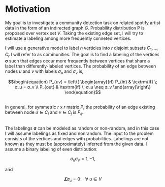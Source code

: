 # Motivation

My goal is to investigate a community detection task on related spotify artist data in the form of an indirected graph $G$. Probability distribution P is proposed over vertex set $V$. Taking the existing edge set, I will try to estimate a labeling among more frequently conneted vertices. 

I will use a generative model to label $n$ verticies into $r$ disjoint subsets $C_{1},...,C_{r}$ I will refer to as communities. The goal is to find a labeling of the vertices $\textbf{σ}$ such that edges occur more frequently between vertices that share a label than differently-labeled vertices. The probability of an edge between nodes $u$ and $v$ with labels $\sigma_u$ and $\sigma_v$ is, 

```math
\begin{equation}
P_{uv} = 
\left\{ 
  \begin{array}{rl}
   P_{in} & \textrm{if} \; σ_u = σ_v \\
   P_{out} & \textrm{if} \; σ_u \neq σ_v
\end{array}\right\}
\end{equation}
```

\
In general, for symmetric $r$ x $r$ matrix $P$, the probability of an edge existing between node $u∈C_{i}$ and $v∈C_{j}$ is $P_{ij}$. 


\
The labelings $\textbf{σ}$ can be modeled as random or non-random, and in this case I will assume labelings as fixed and nonrandom. The input to the problem consists of the vertices and edges with probabilities. Labelings are not known as they must be (approximately) inferred from the given data. I assume a binary labeling of even distribution:


```math
\begin{equation}
σ_{u}σ_{v} = 1 ,-1, 
\end{equation}
```

and

```math
\begin{equation}
𝚺σ_{u} = 0  \quad  ∀ \:u∈V 
\end{equation}
```
